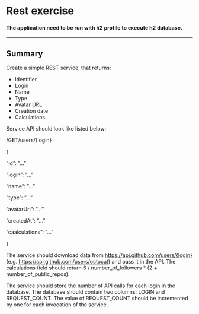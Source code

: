# Rest exercise

#### The application need to be run with h2 profile to execute h2 database.

------------
## Summary

Create a simple REST service, that returns:
- Identifier
- Login
- Name
- Type
- Avatar URL
- Creation date
- Calculations

Service API should look like listed below:

/GET/users/{login}

{

”id”: ”…”

”login”: ”…”

”name”: ”…”

”type”: ”…”

”avatarUrl”: ”…”

”createdAt”: ”…”

”caalculations”: ”…”

}

The service should download data from https://api.github.com/users/{login} (e.g. https://api.github.com/users/octocat) and pass it in the API. The calculations field should return 6 / number_of_followers * (2 + number_of_public_repos).

The service should store the number of API calls for each login in the database. The database should contain two columns: LOGIN and REQUEST_COUNT. The value of REQUEST_COUNT should be incremented by one for each invocation of the service.

